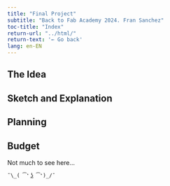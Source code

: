 ```yaml
---
title: "Final Project"
subtitle: "Back to Fab Academy 2024. Fran Sanchez"
toc-title: "Index"
return-url: "../html/"
return-text: '← Go back'
lang: en-EN
---
```


## The Idea

## Sketch and Explanation

## Planning

## Budget

Not much to see here...

```{.tight-code}
¯\_( ͡❛ ͜ʖ ͡❛)_/¯ 
```

